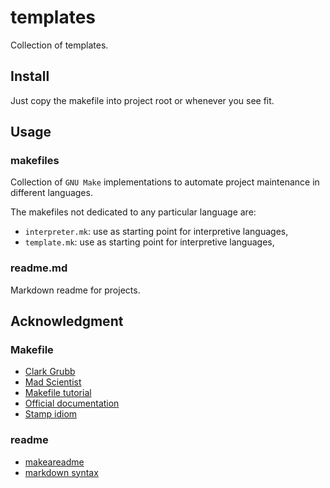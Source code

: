 # templates

Collection of templates.

## Install

Just copy the makefile into project root or whenever you see fit.

## Usage

### makefiles

Collection of `GNU Make` implementations to automate project maintenance in
different languages.

The makefiles not dedicated to any particular language are:

- `interpreter.mk`: use as starting point for interpretive languages,
- `template.mk`: use as starting point for interpretive languages,

### readme.md

Markdown readme for projects.

## Acknowledgment

### Makefile

- [Clark Grubb](https://clarkgrubb.com/makefile-style-guide)
- [Mad Scientist](https://make.mad-scientist.net/papers/rules-of-makefiles/)
- [Makefile tutorial](https://makefiletutorial.com/)
- [Official documentation](https://www.gnu.org/software/make/manual/make.html)
- [Stamp idiom](https://www.technovelty.org/tips/the-stamp-idiom-with-make.html)

### readme

- [makeareadme](https://www.makeareadme.com/)
- [markdown syntax](https://markdownguide.offshoot.io/basic-syntax/)
